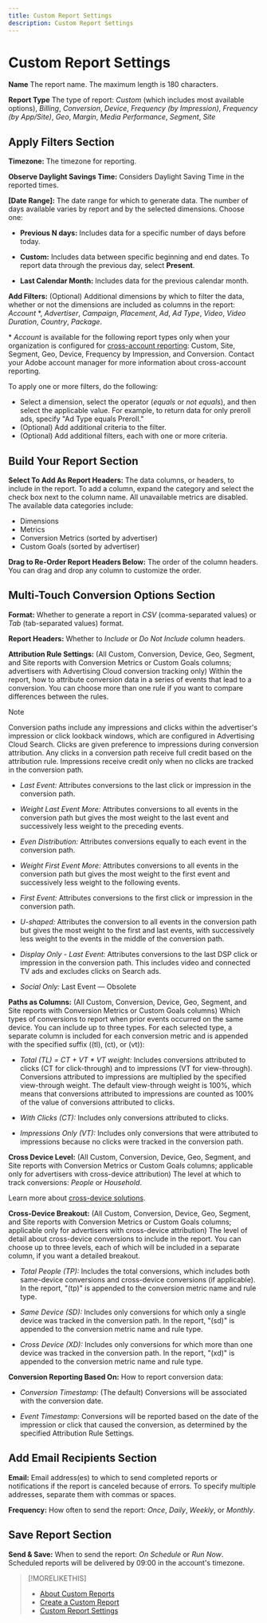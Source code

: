 ```yaml
---
title: Custom Report Settings
description: Custom Report Settings
---
```


# Custom Report Settings

**Name** The report name. The maximum length is 180 characters.

**Report Type** The type of report: *Custom* (which includes most available options), *Billing*, *Conversion*, *Device*, *Frequency (by Impression)*,  *Frequency (by App/Site)*, *Geo*, *Margin*, *Media Performance*,  *Segment*, *Site*

## Apply Filters Section

**Timezone:** The timezone for reporting.

**Observe Daylight Savings Time:** Considers Daylight Saving Time in the reported times.

**\[Date Range\]:** The date range for which to generate data. The number of days available varies by report and by the selected dimensions. Choose one:

* **Previous N days:** Includes data for a specific number of days before today.

* **Custom:** Includes data between specific beginning and end dates. To report data through the previous day, select **Present**.

* **Last Calendar Month:** Includes data for the previous calendar month.

**Add Filters:** (Optional) Additional dimensions by which to filter the data, whether or not the dimensions are included as columns in the report: *Account* \*, *Advertiser*, *Campaign*, *Placement*, *Ad*, *Ad Type*, *Video*, *Video Duration*, *Country*, *Package*.

\* *Account* is available for the following report types only when your organization is configured for [cross-account reporting](report-about.md#cross-account-reporting):  Custom, Site, Segment, Geo, Device, Frequency by Impression, and Conversion. Contact your Adobe account manager for more information about cross-account reporting.

To apply one or more filters, do the following:

* Select a dimension, select the operator (*equals* or *not equals*), and then select the applicable value. For example, to return data for only preroll ads, specify "Ad Type equals Preroll."
* (Optional) Add additional criteria to the filter.
* (Optional) Add additional filters, each with one or more criteria.

## Build Your Report Section

**Select To Add As Report Headers:**  The data columns, or headers, to include in the report. To add a column, expand the category and select the check box next to the column name. All unavailable metrics are disabled. The available data categories include:

* Dimensions
* Metrics
* Conversion Metrics (sorted by advertiser)
* Custom Goals (sorted by advertiser)

**Drag to Re-Order Report Headers Below:** The order of the column headers. You can drag and drop any column to customize the order.

## Multi-Touch Conversion Options Section

**Format:** Whether to generate a report in *CSV* (comma-separated values) or *Tab* (tab-separated values) format.

**Report Headers:** Whether to *Include* or *Do Not Include* column headers.

**Attribution Rule Settings:** (All Custom, Conversion, Device, Geo, Segment, and Site reports with Conversion Metrics or Custom Goals columns; advertisers with Advertising Cloud conversion tracking only) Within the report, how to attribute conversion data in a series of events that lead to a conversion. You can choose more than one rule if you want to compare differences between the rules.

>[!NOTE]
>
>Conversion paths include any impressions and clicks within the advertiser's impression or click lookback windows, which are configured in Advertising Cloud Search. Clicks are given preference to impressions during conversion attribution. Any clicks in a conversion path receive full credit based on the attribution rule. Impressions receive credit only when no clicks are tracked in the conversion path.

* *Last Event:* Attributes conversions to the last click or impression in the conversion path.  

* *Weight Last Event More:* Attributes conversions to all events in the conversion path but gives the most weight to the last event and successively less weight to the preceding events.

* *Even Distribution:* Attributes conversions equally to each event in the conversion path.

* *Weight First Event More:* Attributes conversions to all events in the conversion path but gives the most weight to the first event and successively less weight to the following events.

* *First Event:* Attributes conversions to the first click or impression in the conversion path.

* *U-shaped:* Attributes the conversion to all events in the conversion path but gives the most weight to the first and last events, with successively less weight to the events in the middle of the conversion path.

* *Display Only - Last Event:*  Attributes conversions to the last DSP click or impression in the conversion path. This includes video and connected TV ads and excludes clicks on Search ads.

* *Social Only:* Last Event — Obsolete

<!-- See also [How Attribution Rules Are Calculated for Adobe Advertising Cloud](). -->

**Paths as Columns:**  (All Custom, Conversion, Device, Geo, Segment, and Site reports with Conversion Metrics or Custom Goals columns) Which types of conversions to report when prior events occurred on the same device. You can include up to three types. For each selected type, a separate column is included for each conversion metric and is appended with the specified suffix ((tl), (ct), or (vt)):

* *Total (TL) = CT + VT \* VT weight:* Includes conversions attributed to clicks (CT for click-through) and to impressions (VT for view-through). Conversions attributed to impressions are multiplied by the specified view-through weight. The default view-through weight is 100%, which means that conversions attributed to impressions are counted as 100% of the value of conversions attributed to clicks.

* *With Clicks (CT):* Includes only conversions attributed to clicks.

* *Impressions Only (VT):* Includes only conversions that were attributed to impressions because no clicks were tracked in the conversion path.

**Cross Device Level:**  (All Custom, Conversion, Device, Geo, Segment, and Site reports with Conversion Metrics or Custom Goals columns; applicable only for advertisers with cross-device attribution) The level at which to track conversions: *People* or *Household*.

Learn more about [cross-device solutions](/help/dsp/introduction/features/cross-device-solutions.md).

**Cross-Device Breakout:** (All Custom, Conversion, Device, Geo, Segment, and Site reports with Conversion Metrics or Custom Goals columns; applicable only for advertisers with cross-device attribution) The level of detail about cross-device conversions to include in the report. You can choose up to three levels, each of which will be included in a separate column, if you want a detailed breakout.

* *Total People (TP):* Includes the total conversions, which includes both same-device conversions and cross-device conversions (if applicable). In the report, "(tp)" is appended to the conversion metric name and rule type.

* *Same Device (SD):* Includes only conversions for which only a single device was tracked in the conversion path. In the report, "(sd)" is appended to the conversion metric name and rule type.

* *Cross Device (XD):* Includes only conversions for which more than one device was tracked in the conversion path. In the report, "(xd)" is appended to the conversion metric name and rule type.

**Conversion Reporting Based On:**  How to report conversion data:

* *Conversion Timestamp:* (The default) Conversions will be associated with the conversion date.

* *Event Timestamp:* Conversions will be reported based on the date of the impression or click that caused the conversion, as determined by the specified Attribution Rule Settings.

## Add Email Recipients Section

**Email:** Email address(es) to which to send completed reports or notifications if the report is canceled because of errors. To specify multiple addresses, separate them with commas or spaces.

**Frequency:** How often to send the report: *Once*, *Daily*, *Weekly*, or *Monthly*.

## Save Report Section

**Send & Save:** When to send the report: *On Schedule* or *Run Now*. Scheduled reports will be delivered by 09:00 in the account's timezone.

>[!MORELIKETHIS]
>
>* [About Custom Reports](/help/dsp/reports/report-about.md)
>* [Create a Custom Report](/help/dsp/reports/report-create.md)
>* [Custom Report Settings](/help/dsp/reports/report-settings.md)
<!-- >* [Available Report Metrics](/help/dsp/reports/report-metrics.md) -->
